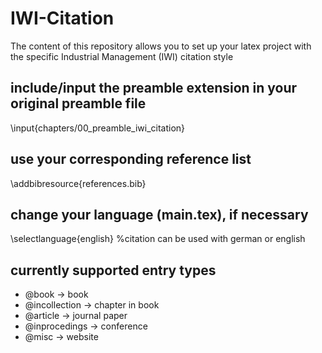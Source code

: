 # IWI-Citation
The content of this repository allows you to set up your latex project with the specific Industrial Management (IWI) citation style

## include/input the preamble extension in your original preamble file
\input{chapters/00_preamble_iwi_citation} 

## use your corresponding reference list
\addbibresource{references.bib}

## change your language (main.tex), if necessary
\selectlanguage{english} %citation can be used with german or english

## currently supported entry types
- @book -> book
- @incollection -> chapter in book
- @article -> journal paper
- @inprocedings -> conference
- @misc -> website
